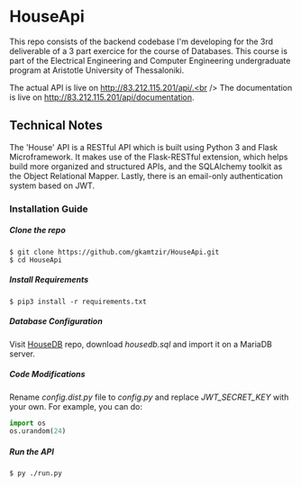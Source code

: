 # HouseApi

This repo consists of the backend codebase I'm developing for the 3rd deliverable of a 3 part exercice for the course of Databases. This course is part of the Electrical Engineering and Computer Engineering undergraduate program at Aristotle University of Thessaloniki.

The actual API is live on http://83.212.115.201/api/.<br />
The documentation is live on http://83.212.115.201/api/documentation.

## Technical Notes
The 'House' API is a RESTful API which is built using Python 3 and Flask Microframework. It makes use of the Flask-RESTful extension, which helps build more organized and structured APIs, and the SQLAlchemy toolkit as the Object Relational Mapper. Lastly, there is an email-only authentication system based on JWT.

### Installation Guide

##### Clone the repo
```
$ git clone https://github.com/gkamtzir/HouseApi.git
$ cd HouseApi
```

##### Install Requirements
```
$ pip3 install -r requirements.txt
```

##### Database Configuration
Visit [HouseDB](https://github.com/gkamtzir/HouseDB) repo, download *housedb.sql* and import it on a MariaDB server.

##### Code Modifications
Rename *config.dist.py* file to *config.py* and replace *JWT_SECRET_KEY* with your own. For example, you can do:
```python
import os
os.urandom(24)
```

##### Run the API
```
$ py ./run.py
```
